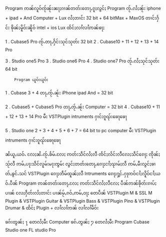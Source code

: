 Program ဢၼ်လူဝ်ၸႂ်ၼႂ်းၼႃႈၵၢၼ်တတ်းတေႃႇၵူႈလွင်ႈ
 Program ၸႂ်ႉလႆႈၼႂ်း iphone + ipad + And
  Computer + Lux လႆႈတၢင်း 
  32 bit + 64 bitMax + MaxOS 
  တၢင်းႁႅင်း ၶိုၼ်ႈမိူဝ်းၼိူဝ် intel + ios Lux 
  ထႅင်ႈလၢႆလၢႆဢၼ်ၶႃႈ 

1 . Cubase5 Pro ၸႂ်ႉတႃႇႁႅင်းသုင်သုတ်း 32 bit
2 . Cubase10 + 11 + 12 + 13 + 14 Pro
   
3 . Studio one5 Pro 
3 . Studio one6 Pro 
4 . Studio one7 Pro ၸႂ်ႉလႆႈသုင်သုတ်း 64 bit
       
        Program ယူဝ်းယူဝ်း

1 . Cubase 3 + 4 တႃႇၸႂ်ႉၼႂ်း 
    iPhone ipad And = 32 bit

2 . Cubase5 + Cubase5 Pro
    တႃႇၸႂ်ႉၼႂ်း Computer = 32 bit
4 . Cubase10 + 11 + 12 + 13 + 14 Pro
    မီး VSTPlugin intruments ႁၢင်းၵူၺ်းၶေႃၶေႃ
  
5 . Studio one 2 + 3 + 4 + 5 + 6 + 7
    = 64 bit to pc computer
    မီး VSTPlugin intruments ႁၢင်းၵူၺ်းၶေႃၶေႃ

 
ၼႆယူႇယဝ်ႉ လႄႈၼႆႉၸႂ်ႉၶႅမ်ႉလႄႈ ဢတ်းသဵင်လႆႈလီ ၸႅင်ႈလႅင်းလီလႄႈသဵင်ၵေႃႈ ၸိုၼ်ႈသႂ်လီ ဢမ်ႇပႃးသဵင်လူမ်းမႃးၸွမ်း လွင်ႈတတ်းတေႃႇၵေႃႈငၢႆႈၺၢမ်ႈလီ ဢမ်ႇမီးလွင်ႈၶၢတ်ႇၶွင်ႉသင် VSTPlugin ၵေႃႈတဵမ်ထူၼ်ႈလီ Intruments ၵေႃႈႁွင်ႉႁႃဢဝ်ငၢႆႈလိူဝ်ငၢႆႈယဝ်ႉပဵၼ် Program ဢၼ်တတ်းတေႃႇလႄႈ ဢတ်းသဵင်လႆႈလီလႄႈ ပဵၼ်ဢၼ်ၶိုတ်းၵၢပ်ႈပၢၼ် လႄႈႁဵတ်းလႆႈတၢင်း ပၢၼ်မႂ်ႇၵဝ်ႇဢမ်ႇဝႃႈ တေပဵၼ် VSTPlugin M & SSL M Plugin &
VSTPlugin Guitar & VSTPlugin Bass &
VSTPlugin Pino & VSTPlugin Drumar &
ထႅင်ႈ Plugin + လၢႆလၢႆဢၼ် လၢႆလၢႆမဵဝ်း 

ၶၵ်းတွၼ်ႈ ႑ တေလႆႈမီး Computer 
ၶၵ်ႉတွၼ်ႈ ႒ တေလႆႈမီး Program Cubase Studio one FL studio Pro 
